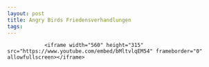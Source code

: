 ```yaml
---
layout: post
title: Angry Birds Friedensverhandlungen
tags:
---
```



                <iframe width="560" height="315" src="https://www.youtube.com/embed/bMltvlqEM54" frameborder="0" allowfullscreen></iframe>
